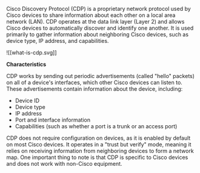 Cisco Discovery Protocol (CDP) is a proprietary network protocol used by Cisco devices to share information about each other on a local area network (LAN). CDP operates at the data link layer (Layer 2) and allows Cisco devices to automatically discover and identify one another. It is used primarily to gather information about neighboring Cisco devices, such as device type, IP address, and capabilities.

![[what-is-cdp.svg]]

**Characteristics**

CDP works by sending out periodic advertisements (called "hello" packets) on all of a device's interfaces, which other Cisco devices can listen to. These advertisements contain information about the device, including:

- Device ID
- Device type
- IP address
- Port and interface information
- Capabilities (such as whether a port is a trunk or an access port)

CDP does not require configuration on devices, as it is enabled by default on most Cisco devices. It operates in a "trust but verify" mode, meaning it relies on receiving information from neighboring devices to form a network map. One important thing to note is that CDP is specific to Cisco devices and does not work with non-Cisco equipment.